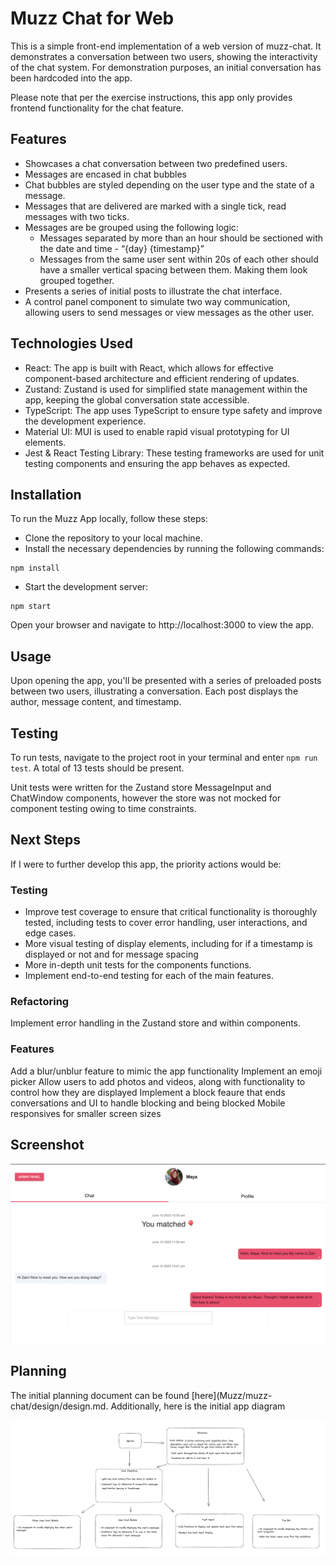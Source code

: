 # Muzz Chat for Web

This is a simple front-end implementation of a web version of muzz-chat. It demonstrates a conversation between two users, showing the interactivity of the chat system. For demonstration purposes, an initial conversation has been hardcoded into the app.

Please note that per the exercise instructions, this app only provides frontend functionality for the chat feature.

## Features

- Showcases a chat conversation between two predefined users.
- Messages are encased in chat bubbles
- Chat bubbles are styled depending on the user type and the state of a message.
- Messages that are delivered are marked with a single tick, read messages with two ticks.
- Messages are be grouped using the following logic:
  - Messages separated by more than an hour should be sectioned with the date and time - “{day} {timestamp}”
  - Messages from the same user sent within 20s of each other should have a smaller vertical spacing between them. Making them look grouped together.
- Presents a series of initial posts to illustrate the chat interface.
- A control panel component to simulate two way communication, allowing users to send messages or view messages as the other user.

## Technologies Used

- React: The app is built with React, which allows for effective component-based architecture and efficient rendering of updates.
- Zustand: Zustand is used for simplified state management within the app, keeping the global conversation state accessible.
- TypeScript: The app uses TypeScript to ensure type safety and improve the development experience.
- Material UI: MUI is used to enable rapid visual prototyping for UI elements.
- Jest & React Testing Library: These testing frameworks are used for unit testing components and ensuring the app behaves as expected.

## Installation

To run the Muzz App locally, follow these steps:

- Clone the repository to your local machine.
- Install the necessary dependencies by running the following commands:

```
npm install
```

- Start the development server:

```
npm start
```

Open your browser and navigate to http://localhost:3000 to view the app.

## Usage

Upon opening the app, you'll be presented with a series of preloaded posts between two users, illustrating a conversation.
Each post displays the author, message content, and timestamp.

## Testing

To run tests, navigate to the project root in your terminal and enter `npm run test`. A total of 13 tests should be present.

Unit tests were written for the Zustand store MessageInput and ChatWindow components, however the store was not mocked for component testing owing to time constraints.

## Next Steps

If I were to further develop this app, the priority actions would be:

### Testing

- Improve test coverage to ensure that critical functionality is thoroughly tested, including tests to cover error handling, user interactions, and edge cases.
- More visual testing of display elements, including for if a timestamp is displayed or not and for message spacing
- More in-depth unit tests for the components functions.
- Implement end-to-end testing for each of the main features.

### Refactoring

Implement error handling in the Zustand store and within components.

### Features

Add a blur/unblur feature to mimic the app functionality
Implement an emoji picker
Allow users to add photos and videos, along with functionality to control how they are displayed
Implement a block feaure that ends conversations and UI to handle blocking and being blocked
Mobile responsives for smaller screen sizes

## Screenshot

![Screenshot](/public/muzz-chat-screenshot.png)

## Planning

The initial planning document can be found [here](Muzz/muzz-chat/design/design.md.
Additionally, here is the initial app diagram

![App Diagram](/public/app-diagram.png)
